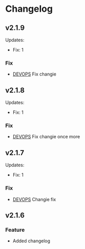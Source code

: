 # Changelog


## v2.1.9
Updates:
  * Fix: 1

### Fix
- [DEVOPS](https://bridgerpay.atlassian.net/browse/DEVOPS) Fix changie

## v2.1.8
Updates:
  * Fix: 1

### Fix
- [DEVOPS](https://bridgerpay.atlassian.net/browse/DEVOPS) Fix changie once more

## v2.1.7
Updates:
  * Fix: 1

### Fix
- [DEVOPS](https://bridgerpay.atlassian.net/browse/DEVOPS) Changie fix

## v2.1.6
### Feature
* Added changelog